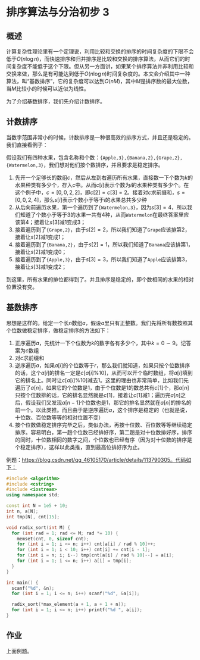 # 排序算法与分治初步 3



## 概述

计算复杂性理论里有一个定理说，利用比较和交换的排序的时间复杂度的下限不会低于$O(n\log n)$，而快速排序和归并排序是比较和交换的排序算法，从而它们的时间复杂度不能低于这个下限。但从另一方面讲，如果某个排序算法并非利用比较和交换来做，那么是有可能达到低于$O(n\log n)$时间复杂度的。本文会介绍其中一种算法，叫“基数排序”，它的复杂度可以达到$O(nM)$，其中$M$是排序数的最大位数，当$M$比较小的时候可以近似为线性。



为了介绍基数排序，我们先介绍计数排序。



## 计数排序

当数字范围非常小的时候，计数排序是一种很高效的排序方式，并且还是稳定的。我们直接看例子：

假设我们有四种水果，包含名称和个数：`{Apple,3},{Banana,2},{Grape,2},{Watermelon,3}`，我们想对他们按个数排序，并且要求是稳定排序。

1. 先开一个足够长的数组$c$，然后从左到右遍历所有水果，直接数一下个数为$k$的水果种类有多少个，存入$c$中。从而$c[i]$表示个数为$i$的水果种类有多少个。在这个例子中，$c=[0,0,2,2]$，即$c[2]=c[3]=2$。接着对$c$求前缀和，$s=[0,0,2,4]$，那么$s[i]$表示个数小于等于$i$的水果总共多少种
2. 从后向前遍历水果，第一个遍历到了`{Watermelon,3}`，因为$s[3]=4$，所以我们知道了个数小于等于$3$的水果一共有$4$种，从而`Watermelon`在最终答案里应该第$4$；接着让$s[3]$减$1$变成$3$；
3. 接着遍历到了`{Grape,2}`，由于$s[2]=2$，所以我们知道了`Grape`应该排第$2$，接着让$s[2]$减$1$变成$1$；
4. 接着遍历到了`{Banana,2}`，由于$s[2]=1$，所以我们知道了`Banana`应该排第$1$，接着让$s[2]$减$1$变成$0$；
5. 接着遍历到了`{Apple,3}`，由于$s[3]=3$，所以我们知道了`Apple`应该排第$3$，接着让$s[3]$减$1$变成$2$；

到这里，所有水果的排位都得到了。并且排序是稳定的，即个数相同的水果的相对位置没有变。



## 基数排序

思想是这样的。给定一个长$n$数组$a$，假设$a$里只有正整数。我们先将所有数按照其个位数做稳定排序，做稳定排序的方法如下：

1. 正序遍历$a$，先统计一下个位数为$k$的数字各有多少个，其中$k=0\sim 9$。记答案为$c$数组
2. 对$c$求前缀和
3. 逆序遍历$a$，如果$a[i]$的个位数等于$r$，那么我们就知道，如果只按个位数排序的话，这个$a[i]$的排名一定是$c[a[i]\%10]$，从而可以开个临时数组，将$a[i]$填到它的排名上。同时让$c[a[i]\%10]$减去$1$。这里的理由也非常简单，比如我们先遍历了$a[n]$，如果它的个位数是$1$，由于个位数是$1$的数总共有$c[1]$个，那$a[n]$只按个位数排的话，它的排名显然就是$c[1]$，接着让$c[1]$减$1$；遍历完$a[n]$之后，假设我们又发现$a[n-1]$个位数也是$1$，那它的排名显然就在$a[n]$的排名的前一个。以此类推。而且由于是逆序遍历$a$，这个排序是稳定的（也就是说，十位数、百位数等等的相对位置不变）
4. 按个位数做稳定排序完毕之后，类似办法，再按十位数、百位数等等继续稳定排序。容易明白，第一趟个位数已经排好序，第二趟是对十位数排好序，排序的同时，十位数相同的数字之间，个位数也已经有序（因为对十位数的排序是个稳定排序），这样以此类推，直到最高位排好序为止。

例题：https://blog.csdn.net/qq_46105170/article/details/113790305。代码如下：

```cpp
#include <algorithm>
#include <cstring>
#include <iostream>
using namespace std;

const int N = 1e5 + 10;
int n, a[N];
int tmp[N], cnt[15];

void radix_sort(int M) {
  for (int rad = 1; rad <= M; rad *= 10) {
    memset(cnt, 0, sizeof cnt);
    for (int i = 1; i <= n; i++) cnt[a[i] / rad % 10]++;
    for (int i = 1; i < 10; i++) cnt[i] += cnt[i - 1];
    for (int i = n; i; i--) tmp[cnt[a[i] / rad % 10]--] = a[i];
    for (int i = 1; i <= n; i++) a[i] = tmp[i];
  }
}

int main() {
  scanf("%d", &n);
  for (int i = 1; i <= n; i++) scanf("%d", &a[i]);

  radix_sort(*max_element(a + 1, a + 1 + n));
  for (int i = 1; i <= n; i++) printf("%d ", a[i]);
}
```



## 作业

上面例题。


